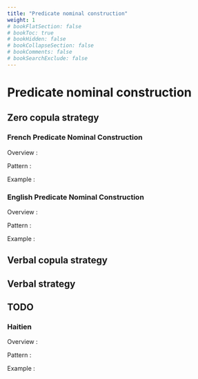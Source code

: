 ```yaml
---
title: "Predicate nominal construction"
weight: 1
# bookFlatSection: false
# bookToc: true
# bookHidden: false
# bookCollapseSection: false
# bookComments: false
# bookSearchExclude: false
---
```


# Predicate nominal construction

## Zero copula strategy

### French Predicate Nominal Construction

Overview : 

Pattern : 

Example : 

### English Predicate Nominal Construction

Overview : 

Pattern : 

Example : 

## Verbal copula strategy

## Verbal strategy


## TODO 

### Haitien

Overview :

Pattern : 

Example : 


